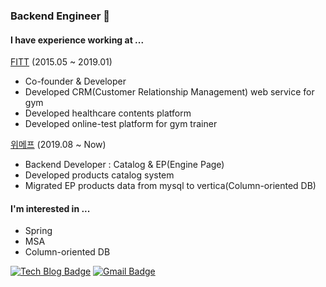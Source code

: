 ### Backend Engineer 👋
#### I have experience working at ...  

[FITT](https://fitt.kr) (2015.05 ~ 2019.01)

- Co-founder & Developer
- Developed CRM(Customer Relationship Management) web service for gym
- Developed healthcare contents platform
- Developed online-test platform for gym trainer


[위메프](https://wemakeprice.com) (2019.08 ~ Now)  

- Backend Developer : Catalog & EP(Engine Page)
- Developed products catalog system
- Migrated EP products data from mysql to vertica(Column-oriented DB)

#### I'm interested in ...

- Spring
- MSA
- Column-oriented DB

[![Tech Blog Badge](http://img.shields.io/badge/-Tech%20blog-black?style=flat-square&logo=github&link=https://taes-k.github.io/)](https://taes-k.github.io/)
[![Gmail Badge](https://img.shields.io/badge/Gmail-d14836?style=flat-square&logo=Gmail&logoColor=white&link=mailto:cobura12@gmail.com)](mailto:cobura12@gmail.com)
	

  
<!--
**taes-k/taes-k** is a ✨ _special_ ✨ repository because its `README.md` (this file) appears on your GitHub profile.

Here are some ideas to get you started:

- 🔭 I’m currently working on ...
- 🌱 I’m currently learning ...
- 👯 I’m looking to collaborate on ...
- 🤔 I’m looking for help with ...
- 💬 Ask me about ...
- 📫 How to reach me: ...
- 😄 Pronouns: ...
- ⚡ Fun fact: ...
-->
